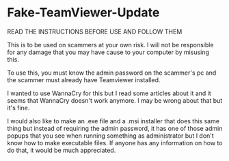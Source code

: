 # Fake-TeamViewer-Update
READ THE INSTRUCTIONS BEFORE USE AND FOLLOW THEM

This is to be used on scammers at your own risk. I will not be responsible for any damage that you may have cause to your computer by misusing this.

To use this, you must know the admin password on the scammer's pc and the scammer must already have Teamviewer installed.

I wanted to use WannaCry for this but I read some articles about it and it seems that WannaCry doesn't work anymore. I may be wrong about that but it's fine.

I would also like to make an .exe file and a .msi installer that does this same thing but instead of requiring the admin password, it has one of those admin popups that you see when running something as administrator but I don't know how to make executable files. If anyone has any information on how to do that, it would be much appreciated.
